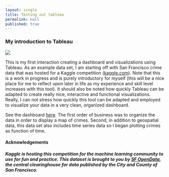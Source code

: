 ```yaml
---
layout: single
title: Testing out tableau
permalink: null
published: true
---
```


### My introduction to Tableau

![]({{site.baseurl}}https://github.com/richkylet/richkylet.github.io/blob/master/images/sf.png?raw=true)


This is my first interaction creating a dashboard and visualizations using Tableau. 
As an example data set, I am starting off with San Francisco crime data that was hosted for a Kaggle competition ([kaggle.com](https://www.kaggle.com/c/sf-crime)). 
Note that this is a work in progress and is purely introductory for myself (this will be a nice place for me to reflect upon later in life as my experience and skill level increases with this tool). 
It should also be noted how quickly Tableau can be adapted to create really nice, interactive and functional visualizations. 
Really, I can not stress how quickly this tool can be adapted and employed to visualize your data in a very clean, organized dashboard. 


See the dashboard [here](https://public.tableau.com/views/sf_crime/Dashboard1?:embed=y&:display_count=yes). 
The first order of business was to organize the data in order to display a map of crimes. 
Second, in addition to geospatial data, this data set also includes time series data so I began plotting crimes as function of time.




#### Acknowledgements
##### Kaggle is hosting this competition for the machine learning community to use for fun and practice. This dataset is brought to you by [SF OpenData](https://data.sfgov.org/), the central clearinghouse for data published by the City and County of San Francisco.


